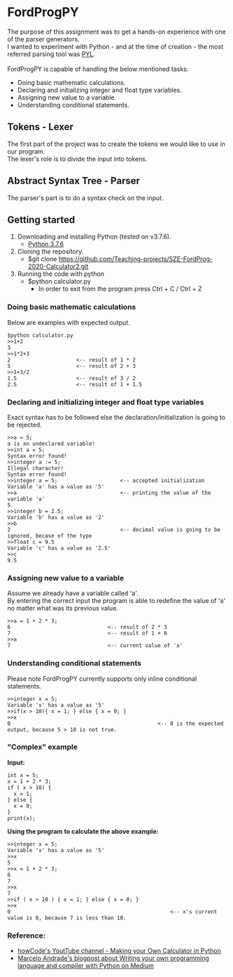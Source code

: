 # FordProgPY

The purpose of this assignment was to get a hands-on experience with one of the parser generators.
<br>
I wanted to experiment with Python - and at the time of creation - the most referred parsing tool was [PYL](https://www.dabeaz.com/ply/).
<br>
<br>
FordProgPY is capable of handling the below mentioned tasks:
  - Doing basic mathematic calculations.
  - Declaring and initializing integer and float type variables.
  - Assigning new value to a variable.
  - Understanding conditional statements.

## Tokens - Lexer

The first part of the project was to create the tokens we would like to use in our program.
<br>
The lexer's role is to divide the input into tokens.

## Abstract Syntax Tree - Parser
The parser's part is to do a syntax check on the input.

## Getting started
1. Downloading and installing Python (tested on v3.7.6).
   - [Python 3.7.6](https://www.python.org/downloads/release/python-376/)
2. Cloning the repository.
   - $git clone https://github.com/Teaching-projects/SZE-FordProg-2020-Calculator2.git
3. Running the code with python
   - $python calculator.py
     - In order to exit from the program press Ctrl + C / Ctrl + Z

### Doing basic mathematic calculations
Below are examples with expected output.
```
$python calculator.py
>>1+2
3
>>1*2+3
2                     <-- result of 1 * 2
5                     <-- result of 2 + 3
>>1+3/2
1.5                   <-- result of 3 / 2
2.5                   <-- result of 1 + 1.5
```

### Declaring and initializing integer and float type variables
Exact syntax has to be followed else the declaration/initialization is going to be rejected.
```
>>a = 5;
a is an undeclared variable!
>>int a = 5;
Syntax error found!
>>integer a := 5;
Illegal character!
Syntax error found!
>>integer a = 5;                    <-- accepted initialization
Variable 'a' has a value as '5'
>>a                                 <-- printing the value of the variable 'a'
5
>>integer b = 2.5;
Variable 'b' has a value as '2'
>>b
2                                   <-- decimal value is going to be ignored, becase of the type
>>float c = 9.5
Variable 'c' has a value as '2.5'
>>c
9.5
```

### Assigning new value to a variable
Assume we already have a variable called 'a'.
<br>
By entering the correct input the program is able to redefine the value of 'a' no matter what was its previous value.
```
>>a = 1 + 2 * 3;
6                               <-- result of 2 * 3
7                               <-- result of 1 + 6
>>a
7                               <-- current value of 'a'
```

### Understanding conditional statements
Please note FordProgPY currently supports only inline conditional statements.
```
>>integer x = 5;
Variable 'x' has a value as '5'
>>if(x > 10){ x = 1; } else { x = 0; }
>>x                                       
0                                               <-- 0 is the expected output, because 5 > 10 is not true.
```

### "Complex" example

**Input:**
```
int x = 5;
x = 1 + 2 * 3;
if ( x > 10) {
  x = 1;
} else {
  x = 0;
}
print(x);
```
**Using the program to calculate the above example:**
```
>>integer x = 5;
Variable 'x' has a value as '5'
>>x
5
>>x = 1 + 2 * 3;
6
7
>>x
7
>>if ( x > 10 ) { x = 1; } else { x = 0; }
>>x                                                 
0                                                   <-- x's current value is 0, because 7 is less than 10.
```
### Reference:
  - [howCode's YoutTube channel - Making your Own Calculator in Python](https://www.youtube.com/watch?v=Hh49BXmHxX8&list=PLBOh8f9FoHHg7Ed_4yKhIbq4lIJAlonn8&index=1)
  - [Marcelo Andrade's blogpost about Writing your own programming language and compiler with Python on Medium](https://blog.usejournal.com/writing-your-own-programming-language-and-compiler-with-python-a468970ae6df)
